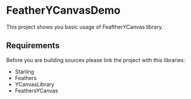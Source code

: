 # FeatherYCanvasDemo

This project shows you basic usage of FeaftherYCanvas library.

## Requirements

Before you are building sources please link the project with this libraries:

* Starling
* Feathers
* YCanvasLibrary
* FeathersYCanvas